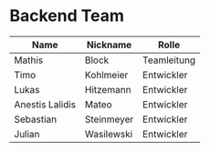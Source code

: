 # Backend Team

Name | Nickname | Rolle
------------ | ------------ | ------------
Mathis | Block | Teamleitung
Timo | Kohlmeier | Entwickler
Lukas | Hitzemann | Entwickler
Anestis Lalidis | Mateo | Entwickler
Sebastian | Steinmeyer | Entwickler
Julian | Wasilewski | Entwickler
